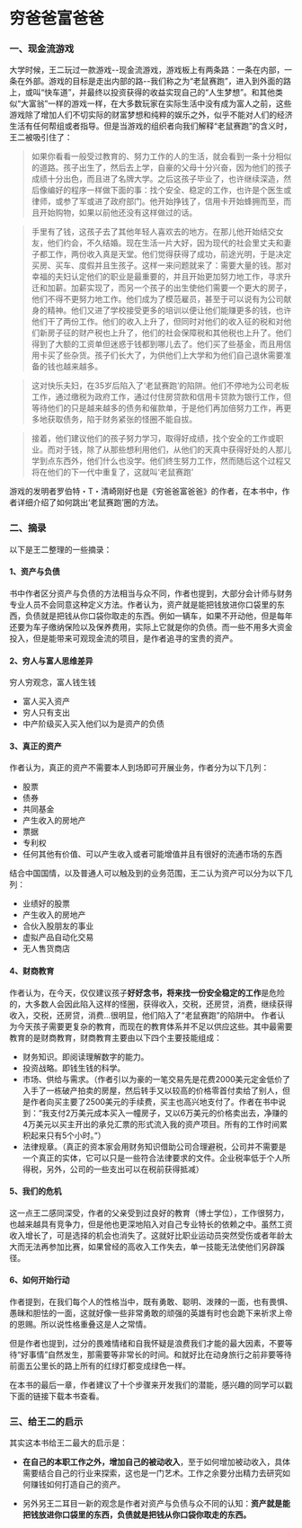 # 穷爸爸富爸爸

### 一、现金流游戏

大学时候，王二玩过一款游戏--现金流游戏，游戏板上有两条路：一条在内部，一条在外部。游戏的目标是走出内部的路--我们称之为“老鼠赛跑”，进入到外面的路上，或叫“快车道”，并最终以投资获得的收益实现自己的“人生梦想”。和其他类似“大富翁”一样的游戏一样，在大多数玩家在实际生活中没有成为富人之前，这些游戏除了增加人们不切实际的财富梦想和纯粹的娱乐之外，似乎不能对人们的经济生活有任何帮组或者指导。但是当游戏的组织者向我们解释“老鼠赛跑”的含义时，王二被吸引住了：

> 如果你看看一般受过教育的、努力工作的人的生活，就会看到一条十分相似的道路。孩子出生了，然后去上学，自豪的父母十分兴奋，因为他们的孩子成绩十分出色，而且进了名牌大学。之后这孩子毕业了，也许继续深造，然后像编好的程序一样做下面的事：找个安全、稳定的工作，也许是个医生或律师，或参了军或进了政府部门。他开始挣钱了，信用卡开始蜂拥而至，而且开始购物，如果以前他还没有这样做过的话。

> 手里有了钱，这孩子去了其他年轻人喜欢去的地方。在那儿他开始结交女友，他们约会，不久结婚。现在生活一片大好，因为现代的社会里丈夫和妻子都工作，两份收入真是天堂。他们觉得获得了成功，前途光明，于是决定买房、买车、度假并且生孩子。这样一来问题就来了：需要大量的钱。那对幸福的夫妇认定他们的职业是最重要的，并且开始更加努力地工作，寻求升迁和加薪。加薪实现了，而另一个孩子的出生使他们需要一个更大的房子，他们不得不更努力地工作。他们成为了模范雇员，甚至于可以说有为公司献身的精神。他们又进了学校接受更多的培训以便让他们能赚更多的钱，也许他们干了两份工作。他们的收入上升了，但同时对他们的收入征的税和对他们新房子征的财产税也上升了，他们的社会保障税和其他税也上升了。他们得到了大额的工资单但迷惑于钱都到哪儿去了。他们买了些基金，而且用信用卡买了些杂货。孩子们长大了，为供他们上大学和为他们自己退休需要准备的钱也越来越多。

> 这对快乐夫妇，在35岁后陷入了‘老鼠赛跑’的陷阱。他们不停地为公司老板工作，通过缴税为政府工作，通过付住房贷款和信用卡贷款为银行工作，但等待他们的只是越来越多的债务和催款单，于是他们再加倍努力工作，再更多地获取债务，陷于财务紧张的怪圈不能自拔。

> 接着，他们建议他们的孩子努力学习，取得好成绩，找个安全的工作或职业。而对于钱，除了从那些想利用他们，从他们的天真中获得好处的人那儿学到点东西外，他们什么也没学。他们终生努力工作，然而随后这个过程又将在他们的下一代中重复了，这就叫‘老鼠赛跑’

游戏的发明者罗伯特・T・清崎刚好也是《穷爸爸富爸爸》的作者，在本书中，作者详细介绍了如何跳出‘老鼠赛跑’圈的方法。

### 二、摘录

以下是王二整理的一些摘录：

#### 1、资产与负债

书中作者区分资产与负债的方法相当与众不同，作者也提到，大部分会计师与财务专业人员不会同意这种定义方法。作者认为，资产就是能把钱放进你口袋里的东西，负债就是把钱从你口袋你取走的东西。例如一辆车，如果不开动他，但是每年还要为车子缴纳保险以及保养费用，实际上它就是你的负债。而一些不用多大资金投入，但是能带来可观现金流的项目，是作者追寻的宝贵的资产。

#### 2、穷人与富人思维差异

穷人穷观念，富人钱生钱

* 富人买入资产
* 穷人只有支出
* 中产阶级买入买入他们以为是资产的负债



#### 3、真正的资产

作者认为，真正的资产不需要本人到场即可开展业务，作者分为以下几列：

* 股票
* 债券
* 共同基金
* 产生收入的房地产
* 票据
* 专利权
* 任何其他有价值、可以产生收入或者可能增值并且有很好的流通市场的东西

结合中国国情，以及普通人可以触及到的业务范围，王二认为资产可以分为以下几列：

* 业绩好的股票
* 产生收入的房地产
* 合伙入股朋友的事业
* 虚拟产品自动化交易
* 无人售货商店

#### 4、财商教育

作者认为，在今天，仅仅建议孩子**好好念书，将来找一份安全稳定的工作**是危险的，大多数人会因此陷入这样的怪圈，获得收入，交税，还房贷，消费，继续获得收入，交税，还房贷，消费...很明显，他们陷入了“老鼠赛跑”的陷阱中。
作者认为今天孩子需要更复杂的教育，而现在的教育体系并不足以供应这些。其中最需要教育的是财商教育，财商教育主要由以下四个主要技能组成：

* 财务知识。即阅读理解数字的能力。
* 投资战略。即钱生钱的科学。
* 市场、供给与需求。（作者引以为豪的一笔交易先是花费2000美元定金低价了入手了一栋破产拍卖的房屋，然后转手又以较高的价格零首付卖给了别人，但是作者向买主要了2500美元的手续费，买主也高兴地支付了。作者在书中说到：“我支付2万美元成本买入一幢房子，又以6万美元的价格卖出去，净赚的4万美元以买主开出的承兑汇票的形式流入我的资产项目。所有的工作时间累积起来只有5个小时。”）
* 法律规章。（真正的资本家会用财务知识借助公司合理避税，公司并不需要是一个真正的实体，它可以只是一些符合法律要求的文件。企业税率低于个人所得税，另外，公司的一些支出可以在税前获得抵减）

#### 5、我们的危机

这一点王二感同深受，作者的父亲受到过良好的教育（博士学位），工作很努力，也越来越具有竞争力，但是他也更深地陷入对自己专业特长的依赖之中。虽然工资收入增长了，可是选择的机会也消失了。这就好比职业运动员突然受伤或者年龄太大而无法再参加比赛，如果曾经的高收入工作失去，单一技能无法使他们另辟蹊径。

#### 6、如何开始行动

作者提到，在我们每个人的性格当中，既有勇敢、聪明、泼辣的一面，也有畏惧、愚昧和胆怯的一面，这就好像一些非常勇敢的顽强的英雄有时也会跪下来祈求上帝的恩赐。所以说性格重叠这是人之常情。

但是作者也提到，过分的畏难情绪和自我怀疑是浪费我们才能的最大因素，不要等待“好事情”自然发生，那需要等非常长的时间。和就好比在动身旅行之前非要等待前面五公里长的路上所有的红绿灯都变成绿色一样。

在本书的最后一章，作者建议了十个步骤来开发我们的潜能，感兴趣的同学可以戳下面的链接下载本书查看。

### 三、给王二的启示

其实这本书给王二最大的启示是：

* **在自己的本职工作之外，增加自己的被动收入**，至于如何增加被动收入，具体需要结合自己的行业来探索，这也是一门艺术。工作之余要分出精力去研究如何赚钱如何打造自己的资产。

* 另外另王二耳目一新的观念是作者对资产与负债与众不同的认知：**资产就是能把钱放进你口袋里的东西，负债就是把钱从你口袋你取走的东西。**
